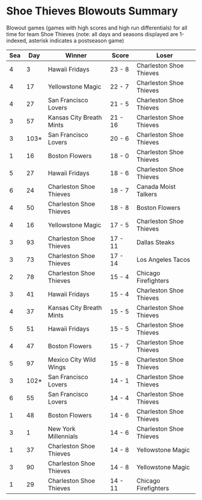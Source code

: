# Shoe Thieves Blowouts Summary



Blowout games (games with high scores and high run differentials) for all time for team Shoe Thieves (note: all days and seasons displayed are 1-indexed, asterisk indicates a postseason game)


| Sea | Day | Winner | Score | Loser | 
| ------ |------ |------ |------ |------ |
| 4 | 3 | Hawaii Fridays | 23 - 8 | Charleston Shoe Thieves | 
| 4 | 17 | Yellowstone Magic | 22 - 7 | Charleston Shoe Thieves | 
| 4 | 27 | San Francisco Lovers | 21 - 5 | Charleston Shoe Thieves | 
| 3 | 57 | Kansas City Breath Mints | 21 - 16 | Charleston Shoe Thieves | 
| 3 | 103* | San Francisco Lovers | 20 - 6 | Charleston Shoe Thieves | 
| 1 | 16 | Boston Flowers | 18 - 0 | Charleston Shoe Thieves | 
| 5 | 27 | Hawaii Fridays | 18 - 6 | Charleston Shoe Thieves | 
| 6 | 24 | Charleston Shoe Thieves | 18 - 7 | Canada Moist Talkers | 
| 4 | 50 | Charleston Shoe Thieves | 18 - 8 | Boston Flowers | 
| 4 | 16 | Yellowstone Magic | 17 - 5 | Charleston Shoe Thieves | 
| 3 | 93 | Charleston Shoe Thieves | 17 - 11 | Dallas Steaks | 
| 3 | 73 | Charleston Shoe Thieves | 17 - 14 | Los Angeles Tacos | 
| 2 | 78 | Charleston Shoe Thieves | 15 - 4 | Chicago Firefighters | 
| 3 | 41 | Hawaii Fridays | 15 - 4 | Charleston Shoe Thieves | 
| 4 | 37 | Kansas City Breath Mints | 15 - 5 | Charleston Shoe Thieves | 
| 5 | 51 | Hawaii Fridays | 15 - 5 | Charleston Shoe Thieves | 
| 4 | 47 | Boston Flowers | 15 - 7 | Charleston Shoe Thieves | 
| 5 | 97 | Mexico City Wild Wings | 15 - 8 | Charleston Shoe Thieves | 
| 3 | 102* | San Francisco Lovers | 14 - 1 | Charleston Shoe Thieves | 
| 6 | 55 | San Francisco Lovers | 14 - 4 | Charleston Shoe Thieves | 
| 1 | 48 | Boston Flowers | 14 - 6 | Charleston Shoe Thieves | 
| 3 | 1 | New York Millennials | 14 - 6 | Charleston Shoe Thieves | 
| 1 | 37 | Charleston Shoe Thieves | 14 - 8 | Yellowstone Magic | 
| 3 | 90 | Charleston Shoe Thieves | 14 - 8 | Yellowstone Magic | 
| 1 | 29 | Charleston Shoe Thieves | 14 - 11 | Chicago Firefighters | 



